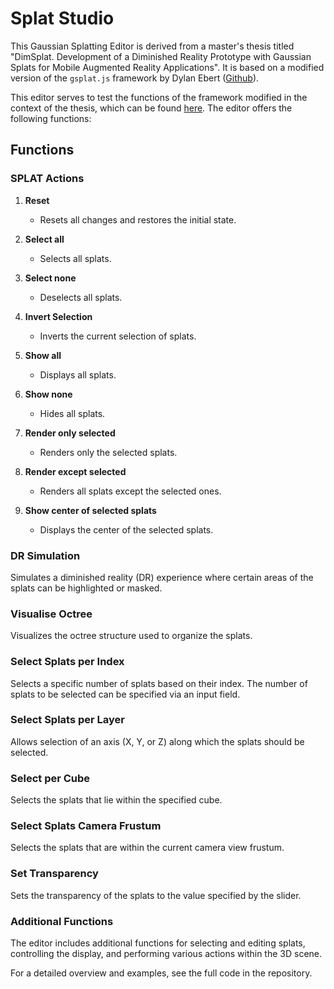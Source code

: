 # Splat Studio

This Gaussian Splatting Editor is derived from a master's thesis titled "DimSplat. Development of a Diminished Reality Prototype with Gaussian Splats for Mobile Augmented Reality Applications". It is based on a modified version of the `gsplat.js` framework by Dylan Ebert ([Github](https://github.com/huggingface/gsplat.js/tree/main)).

This editor serves to test the functions of the framework modified in the context of the thesis, which can be found [here](https://github.com/jonascholz99/gaussian-splatting). The editor offers the following functions:

## Functions

### SPLAT Actions

1. **Reset**
    - Resets all changes and restores the initial state.

2. **Select all**
    - Selects all splats.

3. **Select none**
    - Deselects all splats.

4. **Invert Selection**
    - Inverts the current selection of splats.

5. **Show all**
    - Displays all splats.

6. **Show none**
    - Hides all splats.

7. **Render only selected**
    - Renders only the selected splats.

8. **Render except selected**
    - Renders all splats except the selected ones.

9. **Show center of selected splats**
    - Displays the center of the selected splats.

### DR Simulation
Simulates a diminished reality (DR) experience where certain areas of the splats can be highlighted or masked.

### Visualise Octree
Visualizes the octree structure used to organize the splats.

### Select Splats per Index
Selects a specific number of splats based on their index. The number of splats to be selected can be specified via an input field.

### Select Splats per Layer
Allows selection of an axis (X, Y, or Z) along which the splats should be selected.

### Select per Cube
Selects the splats that lie within the specified cube.

### Select Splats Camera Frustum
Selects the splats that are within the current camera view frustum.

### Set Transparency
Sets the transparency of the splats to the value specified by the slider.

### Additional Functions
The editor includes additional functions for selecting and editing splats, controlling the display, and performing various actions within the 3D scene.

For a detailed overview and examples, see the full code in the repository.